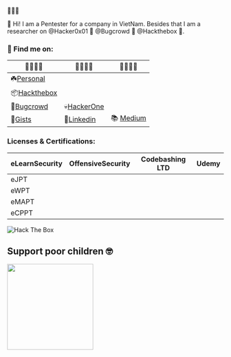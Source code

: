 🚀🚀🚀

👋 Hi! I am a Pentester for a company in VietNam. Besides that I am a researcher on @Hacker0x01 🌵 @Bugcrowd 🌵 @Hackthebox 🌵.

### 🔖 Find me on:

|🌱🌱🌱🌱|🌾🌾🌾🌾|🎋🎋🎋🎋|
|---|---|---|
|☘️[Personal](http://noobpk.github.io)|   |   |
|📦[Hackthebox](https://www.hackthebox.eu/profile/375639)|
|👾[Bugcrowd](https://bugcrowd.com/noobpk)|💀[HackerOne](https://hackerone.com/noobpk)|
|🦑[Gists](https://gist.github.com/noobpk) |📁[Linkedin](https://www.linkedin.com/in/ltp-noobpk)|📚 [Medium](https://medium.com/@lethanhphuc.pk)|

### Licenses & Certifications:

|eLearnSecurity|OffensiveSecurity|Codebashing LTD|Udemy|
|---|---|---|---|
|eJPT|   |   |   |
|eWPT|   |   |   |
|eMAPT|   |   |   |
|eCPPT|   |   |   |
<img src="http://www.hackthebox.eu/badge/image/375639" alt="Hack The Box">

## Support poor children 🤓
[<img src="https://user-images.githubusercontent.com/31820707/93345279-d1dfb480-f85c-11ea-8c36-f4d7db35a06b.png" width="200">](https://www.buymeacoffee.com/noobpk)
